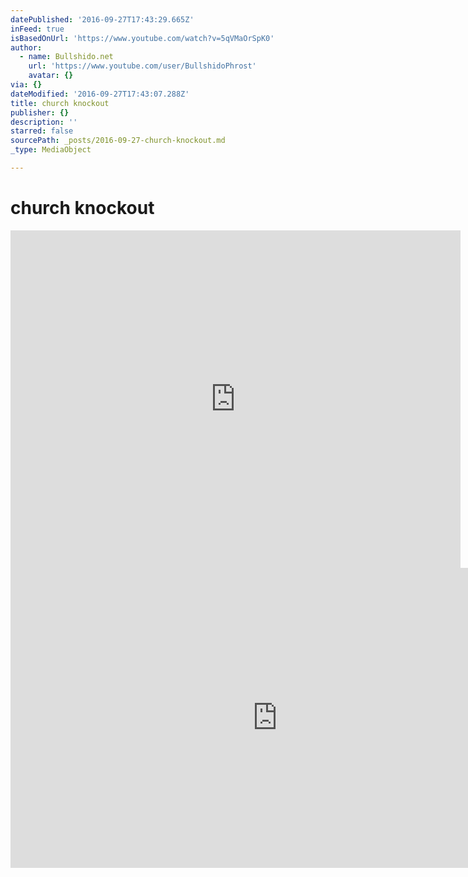 ```yaml
---
datePublished: '2016-09-27T17:43:29.665Z'
inFeed: true
isBasedOnUrl: 'https://www.youtube.com/watch?v=5qVMaOrSpK0'
author:
  - name: Bullshido.net
    url: 'https://www.youtube.com/user/BullshidoPhrost'
    avatar: {}
via: {}
dateModified: '2016-09-27T17:43:07.288Z'
title: church knockout
publisher: {}
description: ''
starred: false
sourcePath: _posts/2016-09-27-church-knockout.md
_type: MediaObject

---
```

# church knockout

<iframe src="https://cdn.embedly.com/widgets/media.html?src=https%3A%2F%2Fi.imgur.com%2FkcVSVLO.mp4&amp;src_secure=1&amp;url=https%3A%2F%2Fi.imgur.com%2FkcVSVLO.gifv&amp;image=https%3A%2F%2Fi.imgur.com%2FkcVSVLOh.jpg&amp;key=b7d04c9b404c499eba89ee7072e1c4f7&amp;type=video%2Fmp4&amp;schema=imgur" width="720" height="540" scrolling="no" frameborder="0" allowfullscreen="" style=""></iframe>

<iframe src="https://cdn.embedly.com/widgets/media.html?src=https%3A%2F%2Fwww.youtube.com%2Fembed%2F5qVMaOrSpK0%3Ffeature%3Doembed&amp;url=http%3A%2F%2Fwww.youtube.com%2Fwatch%3Fv%3D5qVMaOrSpK0&amp;image=https%3A%2F%2Fi.ytimg.com%2Fvi%2F5qVMaOrSpK0%2Fhqdefault.jpg&amp;key=b7d04c9b404c499eba89ee7072e1c4f7&amp;type=text%2Fhtml&amp;schema=youtube" width="854" height="480" scrolling="no" frameborder="0" allowfullscreen="" style=""></iframe>